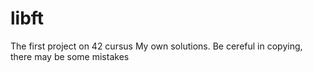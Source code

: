 # libft
The first project on 42 cursus
My own solutions. Be cereful in copying, there may be some mistakes
